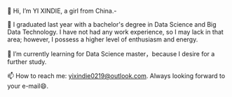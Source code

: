 👋 Hi, I’m YI XINDIE, a girl from China.-

👀 I graduated last year with a bachelor's degree in Data Science and Big Data Technology. I have not had any work experience, so I may lack in that area; however, I possess a higher level of enthusiasm and energy.

🌱 I’m currently learning for Data Science master，because I desire for a further study.

📫 How to reach me: yixindie0219@outlook.com. Always looking forward to your e-mail😄.

